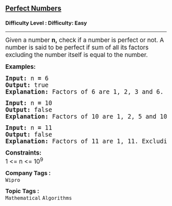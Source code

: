 <h2><a href="https://www.geeksforgeeks.org/problems/perfect-numbers3207/1?page=1&difficulty=Easy,Medium&status=attempted&sortBy=submissions">Perfect Numbers</a></h2><h3>Difficulty Level : Difficulty: Easy</h3><hr><div class="problems_problem_content__Xm_eO"><p><span style="font-size: 14pt;">Given a number <strong>n,</strong> check if a number is perfect or not. A number is said to be perfect if sum of all its factors excluding the number itself is equal to the number.&nbsp;</span></p>
<p><span style="font-size: 14pt;"><strong>Examples:</strong></span></p>
<pre><span style="font-size: 14pt;"><strong>Input: </strong>n<strong> = </strong>6
<strong>Output: </strong>true 
<strong>Explanation: </strong>Factors of 6 are 1, 2, 3 and 6. Excluding 6 their sum is 6 which is equal to N itself. So, it's a Perfect Number.</span></pre>
<pre><span style="font-size: 14pt;"><strong>Input:</strong> n<strong> = </strong>10
<strong>Output: </strong>false<br><strong>Explanation: </strong>Factors of 10 are 1, 2, 5 and 10. Excluding 10 their sum is 8 which is not equal to N itself. So, it's not a Perfect Number.<br></span></pre>
<pre><span style="font-size: 14pt;"><strong>Input:</strong> n<strong> = </strong>11
<strong>Output: </strong>false<br><strong>Explanation: </strong>Factors of 11 are 1, 11. Excluding 11 their sum is 1 which is not equal to N itself. So, it's not a Perfect Number.</span></pre>
<p><span style="font-size: 14pt;"><strong>Constraints:</strong></span><br><span style="font-size: 14pt;">1 &lt;= n &lt;= 10<sup>9</sup></span></p></div><p><span style=font-size:18px><strong>Company Tags : </strong><br><code>Wipro</code>&nbsp;<br><p><span style=font-size:18px><strong>Topic Tags : </strong><br><code>Mathematical</code>&nbsp;<code>Algorithms</code>&nbsp;
